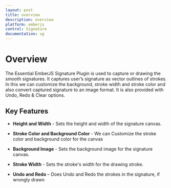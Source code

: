 ```yaml
---
layout: post
title: overview
description: overview
platform: emberjs
control: Signature
documentation: ug
---
```


# Overview

The Essential EmberJS Signature Plugin is used to capture or drawing the smooth signatures. It captures user’s signature as vector outlines of strokes. In this we can customize the background, stroke width and stroke color and also convert captured signature to an image format. It is also provided with Undo, Redo & Clear options.

##  Key Features

* **Height and Width** - Sets the height and width of the signature canvas.

* **Stroke Color and Background Color** - We can Customize the stroke color and background color for the canvas

* **Background Image** - Sets the background image for the signature canvas.

* **Stroke Width** - Sets the stroke's width for the drawing stroke.

* **Undo and Redo** – Does Undo and Redo the strokes in the signature, if wrongly drawn



